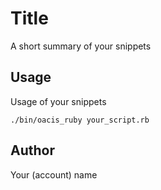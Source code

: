 # Title

A short summary of your snippets

## Usage

Usage of your snippets

```
./bin/oacis_ruby your_script.rb
```

## Author

Your (account) name

